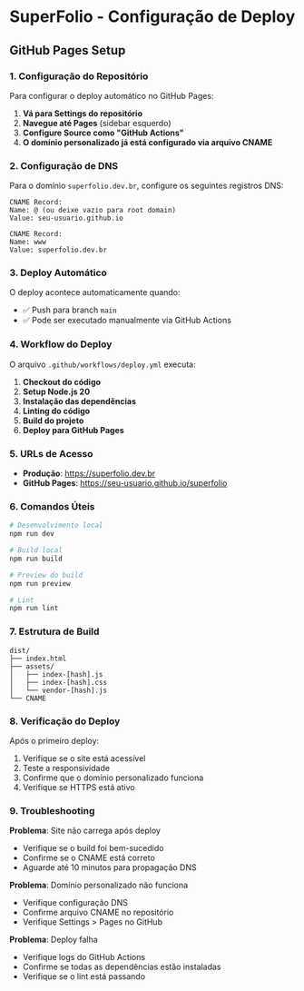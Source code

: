 # SuperFolio - Configuração de Deploy

## GitHub Pages Setup

### 1. Configuração do Repositório

Para configurar o deploy automático no GitHub Pages:

1. **Vá para Settings do repositório**
2. **Navegue até Pages** (sidebar esquerdo)
3. **Configure Source como "GitHub Actions"**
4. **O domínio personalizado já está configurado via arquivo CNAME**

### 2. Configuração de DNS

Para o domínio `superfolio.dev.br`, configure os seguintes registros DNS:

```
CNAME Record:
Name: @ (ou deixe vazio para root domain)
Value: seu-usuario.github.io

CNAME Record:
Name: www
Value: superfolio.dev.br
```

### 3. Deploy Automático

O deploy acontece automaticamente quando:

- ✅ Push para branch `main`
- ✅ Pode ser executado manualmente via GitHub Actions

### 4. Workflow do Deploy

O arquivo `.github/workflows/deploy.yml` executa:

1. **Checkout do código**
2. **Setup Node.js 20**
3. **Instalação das dependências**
4. **Linting do código**
5. **Build do projeto**
6. **Deploy para GitHub Pages**

### 5. URLs de Acesso

- **Produção**: https://superfolio.dev.br
- **GitHub Pages**: https://seu-usuario.github.io/superfolio

### 6. Comandos Úteis

```bash
# Desenvolvimento local
npm run dev

# Build local
npm run build

# Preview do build
npm run preview

# Lint
npm run lint
```

### 7. Estrutura de Build

```
dist/
├── index.html
├── assets/
│   ├── index-[hash].js
│   ├── index-[hash].css
│   └── vendor-[hash].js
└── CNAME
```

### 8. Verificação do Deploy

Após o primeiro deploy:

1. Verifique se o site está acessível
2. Teste a responsividade
3. Confirme que o domínio personalizado funciona
4. Verifique se HTTPS está ativo

### 9. Troubleshooting

**Problema**: Site não carrega após deploy

- Verifique se o build foi bem-sucedido
- Confirme se o CNAME está correto
- Aguarde até 10 minutos para propagação DNS

**Problema**: Domínio personalizado não funciona

- Verifique configuração DNS
- Confirme arquivo CNAME no repositório
- Verifique Settings > Pages no GitHub

**Problema**: Deploy falha

- Verifique logs do GitHub Actions
- Confirme se todas as dependências estão instaladas
- Verifique se o lint está passando
